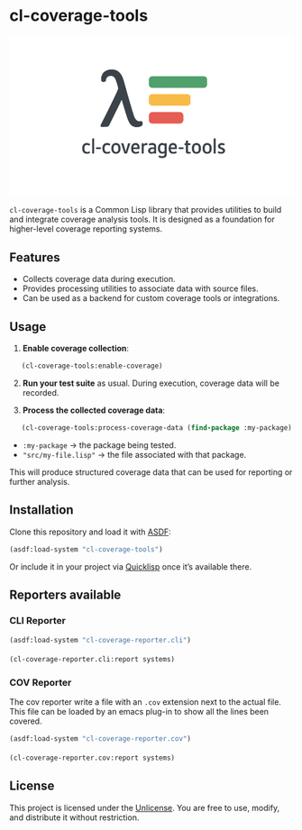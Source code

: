 # cl-coverage-tools

![cl-coverage-tools](https://github.com/cl-sdk/cl-coverage-tools/blob/main/extra/banner.png?raw=true "cl-coverage-tools")

`cl-coverage-tools` is a Common Lisp library that provides utilities to build and integrate coverage analysis tools.
It is designed as a foundation for higher-level coverage reporting systems.

## Features

- Collects coverage data during execution.
- Provides processing utilities to associate data with source files.
- Can be used as a backend for custom coverage tools or integrations.

## Usage

1. **Enable coverage collection**:

```lisp
   (cl-coverage-tools:enable-coverage)
```

2. **Run your test suite** as usual. During execution, coverage data will be recorded.

3. **Process the collected coverage data**:

```lisp
   (cl-coverage-tools:process-coverage-data (find-package :my-package) "src/my-file.lisp")
```

   * `:my-package` → the package being tested.
   * `"src/my-file.lisp"` → the file associated with that package.

This will produce structured coverage data that can be used for reporting or further analysis.

## Installation

Clone this repository and load it with [ASDF](https://common-lisp.net/project/asdf/):

```lisp
(asdf:load-system "cl-coverage-tools")
```

Or include it in your project via [Quicklisp](https://www.quicklisp.org/) once it’s available there.

## Reporters available

### CLI Reporter

```lisp
(asdf:load-system "cl-coverage-reporter.cli")

(cl-coverage-reporter.cli:report systems)
```

### COV Reporter

The cov reporter write a file with an `.cov` extension next to the actual file. This file can be loaded by an emacs plug-in to show all the lines been covered.

```lisp
(asdf:load-system "cl-coverage-reporter.cov")

(cl-coverage-reporter.cov:report systems)
```

## License

This project is licensed under the [Unlicense](https://unlicense.org/).
You are free to use, modify, and distribute it without restriction.
